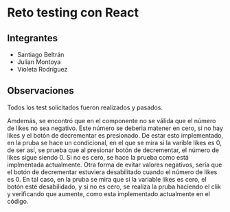 # Reto testing con React


## Integrantes
* Santiago Beltrán
* Julian Montoya
* Violeta Rodríguez

## Observaciones
Todos los test solicitados fueron realizados y pasados. 

Amdemás, se encontró que en el componente no se válida que el número de likes no sea negativo. Este número se deberia matener en cero, si no hay likes y el botón de decrementar es presionado. De estar esto implementado, en la pruba se hace un condicional, en el que se mira si la varible likes es 0, de ser así, se prueba que al presionar botón de decrementar, el número de likes sigue siendo 0.  Si no es cero, se hace la prueba como está implmentada actualmente. Otra forma de evitar valores negativos, sería que el botón de decrementar estuviera desabilitado cuando el número de likes es 0. En tal caso, en la pruba se mira que si la variable likes es cero, el botón esté desabilidado, y si no es cero, se realiza la pruba haciendo el clik y verificando que aumente, como esta implementado actualmente en el código.  
